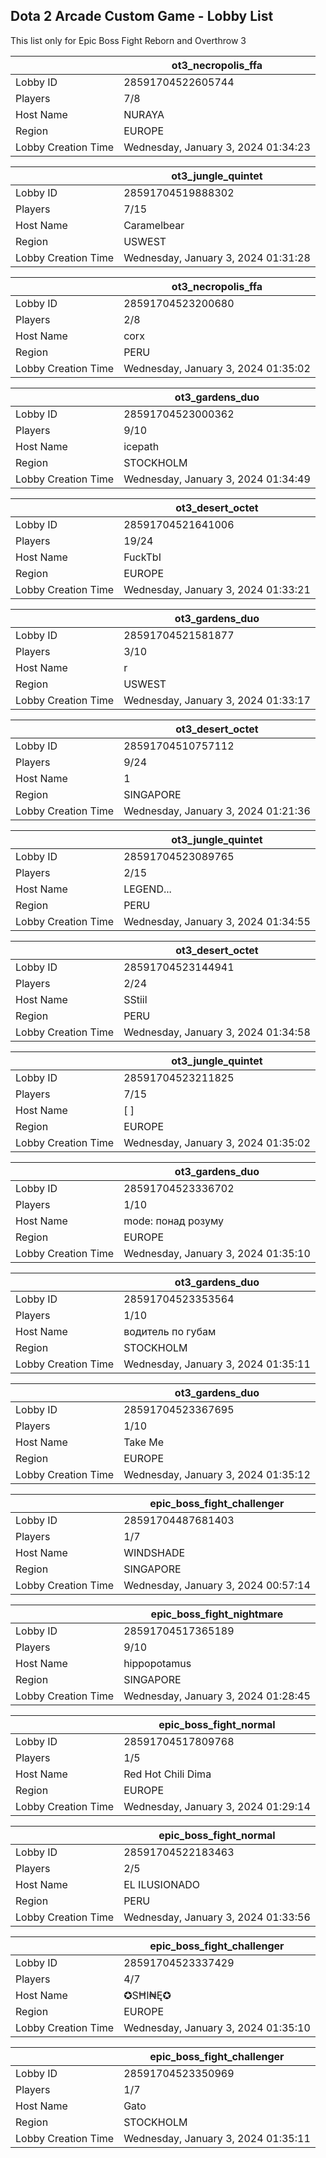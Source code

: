 ## Dota 2 Arcade Custom Game - Lobby List

This list only for Epic Boss Fight Reborn and Overthrow 3

|  | ot3_necropolis_ffa |
| ------ | ------ |
| Lobby ID | 28591704522605744 |
| Players | 7/8 |
| Host Name | NURAYA |
| Region | EUROPE |
| Lobby Creation Time | Wednesday, January 3, 2024 01:34:23 |


|  | ot3_jungle_quintet |
| ------ | ------ |
| Lobby ID | 28591704519888302 |
| Players | 7/15 |
| Host Name | Caramelbear |
| Region | USWEST |
| Lobby Creation Time | Wednesday, January 3, 2024 01:31:28 |


|  | ot3_necropolis_ffa |
| ------ | ------ |
| Lobby ID | 28591704523200680 |
| Players | 2/8 |
| Host Name | corx |
| Region | PERU |
| Lobby Creation Time | Wednesday, January 3, 2024 01:35:02 |


|  | ot3_gardens_duo |
| ------ | ------ |
| Lobby ID | 28591704523000362 |
| Players | 9/10 |
| Host Name | icepath |
| Region | STOCKHOLM |
| Lobby Creation Time | Wednesday, January 3, 2024 01:34:49 |


|  | ot3_desert_octet |
| ------ | ------ |
| Lobby ID | 28591704521641006 |
| Players | 19/24 |
| Host Name | FuckTbI |
| Region | EUROPE |
| Lobby Creation Time | Wednesday, January 3, 2024 01:33:21 |


|  | ot3_gardens_duo |
| ------ | ------ |
| Lobby ID | 28591704521581877 |
| Players | 3/10 |
| Host Name | r |
| Region | USWEST |
| Lobby Creation Time | Wednesday, January 3, 2024 01:33:17 |


|  | ot3_desert_octet |
| ------ | ------ |
| Lobby ID | 28591704510757112 |
| Players | 9/24 |
| Host Name | 1 |
| Region | SINGAPORE |
| Lobby Creation Time | Wednesday, January 3, 2024 01:21:36 |


|  | ot3_jungle_quintet |
| ------ | ------ |
| Lobby ID | 28591704523089765 |
| Players | 2/15 |
| Host Name | LEGEND... |
| Region | PERU |
| Lobby Creation Time | Wednesday, January 3, 2024 01:34:55 |


|  | ot3_desert_octet |
| ------ | ------ |
| Lobby ID | 28591704523144941 |
| Players | 2/24 |
| Host Name | SStiil |
| Region | PERU |
| Lobby Creation Time | Wednesday, January 3, 2024 01:34:58 |


|  | ot3_jungle_quintet |
| ------ | ------ |
| Lobby ID | 28591704523211825 |
| Players | 7/15 |
| Host Name | [       ] |
| Region | EUROPE |
| Lobby Creation Time | Wednesday, January 3, 2024 01:35:02 |


|  | ot3_gardens_duo |
| ------ | ------ |
| Lobby ID | 28591704523336702 |
| Players | 1/10 |
| Host Name | mode: понад розуму |
| Region | EUROPE |
| Lobby Creation Time | Wednesday, January 3, 2024 01:35:10 |


|  | ot3_gardens_duo |
| ------ | ------ |
| Lobby ID | 28591704523353564 |
| Players | 1/10 |
| Host Name | водитель по губам |
| Region | STOCKHOLM |
| Lobby Creation Time | Wednesday, January 3, 2024 01:35:11 |


|  | ot3_gardens_duo |
| ------ | ------ |
| Lobby ID | 28591704523367695 |
| Players | 1/10 |
| Host Name | Take Me |
| Region | EUROPE |
| Lobby Creation Time | Wednesday, January 3, 2024 01:35:12 |


|  | epic_boss_fight_challenger |
| ------ | ------ |
| Lobby ID | 28591704487681403 |
| Players | 1/7 |
| Host Name | WINDSHADE |
| Region | SINGAPORE |
| Lobby Creation Time | Wednesday, January 3, 2024 00:57:14 |


|  | epic_boss_fight_nightmare |
| ------ | ------ |
| Lobby ID | 28591704517365189 |
| Players | 9/10 |
| Host Name | hippopotamus |
| Region | SINGAPORE |
| Lobby Creation Time | Wednesday, January 3, 2024 01:28:45 |


|  | epic_boss_fight_normal |
| ------ | ------ |
| Lobby ID | 28591704517809768 |
| Players | 1/5 |
| Host Name | Red Hot Chili Dima |
| Region | EUROPE |
| Lobby Creation Time | Wednesday, January 3, 2024 01:29:14 |


|  | epic_boss_fight_normal |
| ------ | ------ |
| Lobby ID | 28591704522183463 |
| Players | 2/5 |
| Host Name | EL ILUSIONADO |
| Region | PERU |
| Lobby Creation Time | Wednesday, January 3, 2024 01:33:56 |


|  | epic_boss_fight_challenger |
| ------ | ------ |
| Lobby ID | 28591704523337429 |
| Players | 4/7 |
| Host Name | ✪SĦI₦Ę✪ |
| Region | EUROPE |
| Lobby Creation Time | Wednesday, January 3, 2024 01:35:10 |


|  | epic_boss_fight_challenger |
| ------ | ------ |
| Lobby ID | 28591704523350969 |
| Players | 1/7 |
| Host Name | Gato |
| Region | STOCKHOLM |
| Lobby Creation Time | Wednesday, January 3, 2024 01:35:11 |


